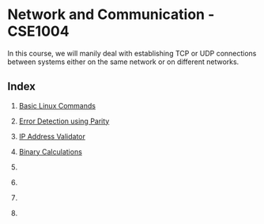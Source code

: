 # Network and Communication - CSE1004

In this course, we will manily deal with establishing TCP or UDP connections between systems either on the same network or on different networks.


## Index

1. [Basic Linux Commands](./Linux_Commands_Lab_1)

2. [Error Detection using Parity](./Error_Detection_Lab_2)

3. [IP Address Validator](./IP_Address_Validator_Lab_3)

4. [Binary Calculations](./Binary_Calculations_Lab_4)

5. [](./_Lab_5)

6. [](./_Lab_6)

7. [](./_Lab_7)

8. [](./_Lab_8)

